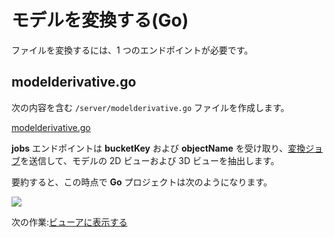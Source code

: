 # モデルを変換する(Go)

ファイルを変換するには、1 つのエンドポイントが必要です。

## modelderivative.go

次の内容を含む `/server/modelderivative.go` ファイルを作成します。

[modelderivative.go](_snippets/viewmodels/go/modelderivative.go ':include :type=code go')

**jobs** エンドポイントは **bucketKey** および **objectName** を受け取り、[変換ジョブ](https://forge.autodesk.com/en/docs/model-derivative/v2/reference/http/job-POST/)を送信して、モデルの 2D ビューおよび 3D ビューを抽出します。 

要約すると、この時点で **Go** プロジェクトは次のようになります。

![](_media/go/vs_code_allfiles.png)

次の作業:[ビューアに表示する](viewer/2legged/)